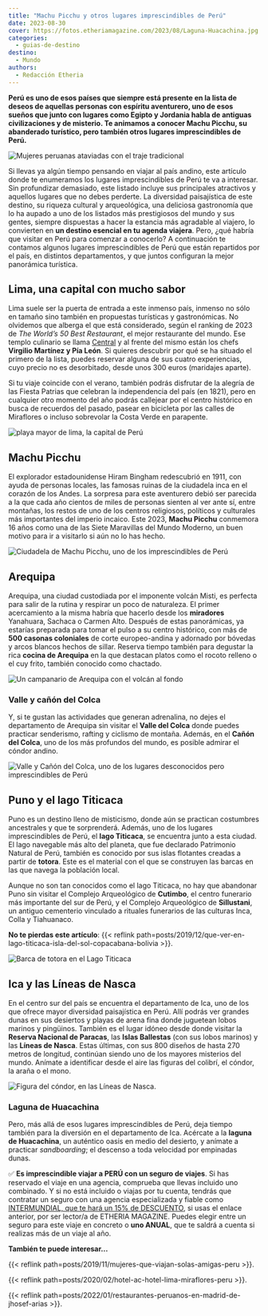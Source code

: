 ```yaml
---
title: "Machu Picchu y otros lugares imprescindibles de Perú"
date: 2023-08-30
cover: https://fotos.etheriamagazine.com/2023/08/Laguna-Huacachina.jpg
categories: 
  - guias-de-destino
destino: 
  - Mundo
authors: 
  - Redacción Etheria
---
```


**Perú es uno de esos países que siempre está presente en la lista de deseos de aquellas 
personas con espíritu aventurero, uno de esos sueños que junto con lugares como Egipto y 
Jordania habla de antiguas civilizaciones y de misterio. Te animamos a conocer Machu 
Picchu, su abanderado turístico, pero también otros lugares imprescindibles de Perú.** 

![Mujeres peruanas ataviadas con el traje tradicional](https://fotos.etheriamagazine.com/2023/08/mujeres-peru-viajes.jpg "La cultura y el folclore son una atractivo añadido en Perú. © Deb Dowd")

Si llevas ya algún tiempo pensando en viajar al país andino, este artículo donde te 
enumeramos los lugares imprescindibles de Perú te va a interesar. Sin profundizar 
demasiado, este listado incluye sus principales atractivos y aquellos lugares que no 
debes perderte. La diversidad paisajística de este destino, su riqueza cultural y 
arqueológica, una deliciosa gastronomía que lo ha aupado a uno de los listados más 
prestigiosos del mundo y sus gentes, siempre dispuestas a hacer la estancia más 
agradable al viajero, lo convierten en **un destino esencial en tu agenda viajera**. 
Pero, ¿qué habría que visitar en Perú para comenzar a conocerlo? A continuación te 
contamos algunos lugares imprescindibles de Perú que están repartidos por el país, en 
distintos departamentos, y que juntos configuran la mejor panorámica turística. 

## Lima, una capital con mucho sabor

Lima suele ser la puerta de entrada a este inmenso país, inmenso no sólo en tamaño sino 
también en propuestas turísticas y gastronómicas. No olvidemos que alberga el que está 
considerado, según el ranking de 2023 de _The World’s 50 Best Restaurant_, el mejor 
restaurante del mundo. Ese templo culinario se llama 
[Central](https://centralrestaurante.com.pe/) y al frente del mismo están los chefs 
**Virgilio Martínez y Pía León**. Si quieres descubrir por qué se ha situado el primero 
de la lista, puedes reservar alguna de sus cuatro experiencias, cuyo precio no es 
desorbitado, desde unos 300 euros (maridajes aparte). 

Si tu viaje coincide con el verano, también podrás disfrutar de la alegría de las Fiesta 
Patrias que celebran la independencia del país (en 1821), pero en cualquier otro momento 
del año podrás callejear por el centro histórico en busca de recuerdos del pasado, 
pasear en bicicleta por las calles de Miraflores o incluso sobrevolar la Costa Verde en 
parapente. 

![playa mayor de lima, la capital de Perú](https://fotos.etheriamagazine.com/2023/08/lima-peru.jpg "Plaza Mayor de Lima. © Karina Mendoza/ Promperú")

## Machu Picchu

El explorador estadounidense Hiram Bingham redescubrió en 1911, con ayuda de personas 
locales, las famosas ruinas de la ciudadela inca en el corazón de los Andes. La sorpresa 
para este aventurero debió ser parecida a la que cada año cientos de miles de personas 
sienten al ver ante sí, entre montañas, los restos de uno de los centros religiosos, 
políticos y culturales más importantes del imperio incaico. Este 2023, **Machu Picchu** 
conmemora 16 años como una de las Siete Maravillas del Mundo Moderno, un buen motivo 
para ir a visitarlo si aún no lo has hecho. 

![Ciudadela de Machu Picchu, uno de los imprescindibles de Perú](https://fotos.etheriamagazine.com/2023/08/machupicchu.jpg "Ciudadela de Machu Picchu. © Wells Baum")

## Arequipa

Arequipa, una ciudad custodiada por el imponente volcán Misti, es perfecta para salir de 
la rutina y respirar un poco de naturaleza. El primer acercamiento a la misma habría que 
hacerlo desde los **miradores** Yanahuara, Sachaca o Carmen Alto. Después de estas 
panorámicas, ya estarías preparada para tomar el pulso a su centro histórico, con más de 
**500 casonas coloniales** de corte europeo-andina y adornado por bóvedas y arcos 
blancos hechos de sillar. Reserva tiempo también para degustar la rica **cocina de 
Arequipa** en la que destacan platos como el rocoto relleno o el cuy frito, también 
conocido como chactado. 

![Un campanario de Arequipa con el volcán al fondo](https://fotos.etheriamagazine.com/2023/08/arequipa-volcan-peru.jpg "Arequipa, con el omnipresente volcán Misti. © Megan Kotlus")

### Valle y cañón del Colca

Y, si te gustan las actividades que generan adrenalina, no dejes el departamento de 
Arequipa sin visitar el **Valle del Colca** donde puedes practicar senderismo, rafting y 
ciclismo de montaña. Además, en el **Cañón del Colca**, uno de los más profundos del 
mundo, es posible admirar el cóndor andino. 

![Valle y Cañón del Colca, uno de los lugares desconocidos pero imprescindibles de Perú](https://fotos.etheriamagazine.com/2023/08/Valle-Canon-Colca.jpg "Valle y Cañón del Colca. © Gihan Tubbeh/ Promperú")

## Puno y el lago Titicaca

Puno es un destino lleno de misticismo, donde aún se practican costumbres ancestrales y 
que te sorprenderá. Además, uno de los lugares imprescindibles de Perú, el **lago 
Titicaca**, se encuentra junto a esta ciudad. El lago navegable más alto del planeta, 
que fue declarado Patrimonio Natural de Perú, también es conocido por sus islas 
flotantes creadas a partir de **totora**. Este es el material con el que se construyen 
las barcas en las que navega la población local. 

Aunque no son tan conocidos como el lago Titicaca, no hay que abandonar Puno sin visitar 
el Complejo Arqueológico de **Cutimbo**, el centro funerario más importante del sur de 
Perú, y el Complejo Arqueológico de **Sillustani**, un antiguo cementerio vinculado a 
rituales funerarios de las culturas Inca, Colla y Tiahuanaco. 

**No te pierdas este artículo**: {{< reflink 
path=posts/2019/12/que-ver-en-lago-titicaca-isla-del-sol-copacabana-bolivia >}}. 

![Barca de totora en el Lago Titicaca](https://fotos.etheriamagazine.com/2023/08/lago-titicada-barca-totora.jpg "Lago Titicaca. © William Reis")

## Ica y las Líneas de Nasca

En el centro sur del país se encuentra el departamento de Ica, uno de los que ofrece 
mayor diversidad paisajística en Perú. Allí podrás ver grandes dunas en sus desiertos y 
playas de arena fina donde juguetean lobos marinos y pingüinos. También es el lugar 
idóneo desde donde visitar la **Reserva Nacional de Paracas**, las **Islas Ballestas** 
(con sus lobos marinos) y las **Líneas de Nasca**. Estas últimas, con sus 800 diseños de 
hasta 270 metros de longitud, continúan siendo uno de los mayores misterios del mundo. 
Anímate a identificar desde el aire las figuras del colibrí, el cóndor, la araña o el 
mono. 

![Figura del cóndor, en las Líneas de Nasca.](https://fotos.etheriamagazine.com/2023/08/lineas-nasca-peru.jpg "Figura del cóndor, en las Líneas de Nasca.")

### Laguna de Huacachina

Pero, más allá de esos lugares imprescindibles de Perú, deja tiempo también para la 
diversión en el departamento de Ica. Acércate a la **laguna de Huacachina**, un 
auténtico oasis en medio del desierto, y anímate a practicar _sandboarding_; el descenso 
a toda velocidad por empinadas dunas. 

✅ **Es imprescindible viajar a PERÚ con un seguro de viajes**. Si has reservado el viaje 
en una agencia, comprueba que llevas incluido uno combinado. Y si no está incluido o 
viajas por tu cuenta, tendrás que contratar un seguro con una agencia especializada y 
fiable como [INTERMUNDIAL, que te hará un 15% de 
DESCUENTO](https://clk.tradedoubler.com/click?p=281568&a=3132464&url=https%3A%2F%2Fwww.intermundial.es%2Fafiliados%2Fseguros-de-viaje-recomendado%3Ftduid%3Da2505c6202eb9ec08ada064bcce8aa48%26utm_source%3DTradedoubler%26utm_medium%3D1%26utm_campaign%3DGeneral%26utm_content%3D3132464%26utm_term%3D3132464), 
si usas el enlace anterior, por ser lector/a de ETHERIA MAGAZINE. Puedes elegir entre un 
seguro para este viaje en concreto o **uno ANUAL**, que te saldrá a cuenta si realizas 
más de un viaje al año. 

**También te puede interesar...** 

{{< reflink path=posts/2019/11/mujeres-que-viajan-solas-amigas-peru >}}. 

{{< reflink path=posts/2020/02/hotel-ac-hotel-lima-miraflores-peru >}}. 

{{< reflink path=posts/2022/01/restaurantes-peruanos-en-madrid-de-jhosef-arias >}}.
